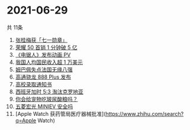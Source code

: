 # 2021-06-29
  共 11条

  <!-- BEGIN -->
  <!-- 最后更新时间:Tue Jun 29 2021 12:15:45 GMT+0000 (Coordinated Universal Time) -->
  1. [张桂梅获「七一勋章」](https://www.zhihu.com/search?q=张桂梅)
1. [荣耀 50 首销 1 分钟破 5 亿](https://www.zhihu.com/search?q=荣耀50)
1. [《电锯人》发布动画 PV  ](https://www.zhihu.com/search?q=电锯人)
1. [我国人均国民收入超 1 万美元](https://www.zhihu.com/search?q=人均国民收入)
1. [姆巴佩失点法国无缘八强](https://www.zhihu.com/search?q=法国队)
1. [高通骁龙 888 Plus 发布](https://www.zhihu.com/search?q=骁龙888plus)
1. [高校录取通知书](https://www.zhihu.com/search?q=高校录取通知书)
1. [西班牙加时 5:3 淘汰克罗地亚](https://www.zhihu.com/search?q=西班牙队)
1. [你会给宠物吃玻尿酸粮吗？](https://www.zhihu.com/search?q=玻尿酸宠物粮)
1. [五菱宏光 MINIEV 安全吗](https://www.zhihu.com/search?q=MINIEV)
1. [Apple Watch 获药管局医疗器械批准](https://www.zhihu.com/search?q=Apple Watch)
  <!-- END -->
  